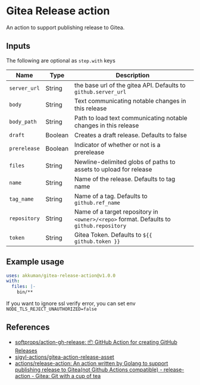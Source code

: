 # Gitea Release action

An action to support publishing release to Gitea.

## Inputs

The following are optional as `step.with` keys

| Name           | Type    | Description                                                                                 |
| -------------- | ------- | ------------------------------------------------------------------------------------------- |
|  `server_url`  | String  | the base url of the gitea API. Defaults to `github.server_url`                              |
|  `body`        | String  | Text communicating notable changes in this release                                          |
|  `body_path`   | String  | Path to load text communicating notable changes in this release                             |
|  `draft`       | Boolean | Creates a draft release. Defaults to false                                                  |
|  `prerelease`  | Boolean | Indicator of whether or not is a prerelease                                                 |
|  `files`       | String  | Newline-delimited globs of paths to assets to upload for release                            |
|  `name`        | String  | Name of the release. Defaults to tag name                                                   |
|  `tag_name`    | String  | Name of a tag. Defaults to `github.ref_name`                                                |
|  `repository`  | String  | Name of a target repository in `<owner>/<repo>` format. Defaults to `github.repository`     |
|  `token`       | String  | Gitea Token. Defaults to `${{ github.token }}`                                              |

## Example usage

```yaml
uses: akkuman/gitea-release-action@v1.0.0
with:
  files: |-
    bin/**
```

If you want to ignore ssl verify error, you can set env `NODE_TLS_REJECT_UNAUTHORIZED=false`

## References

- [softprops/action-gh-release: 📦 GitHub Action for creating GitHub Releases](https://github.com/softprops/action-gh-release)
- [sigyl-actions/gitea-action-release-asset](https://github.com/sigyl-actions/gitea-action-release-asset)
- [actions/release-action: An action written by Golang to support publishing release to Gitea(not Github Actions compatible) - release-action - Gitea: Git with a cup of tea](https://gitea.com/actions/release-action)